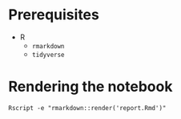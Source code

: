 # Prerequisites

* R
    * `rmarkdown`
    * `tidyverse`

# Rendering the notebook

`Rscript -e "rmarkdown::render('report.Rmd')"`
